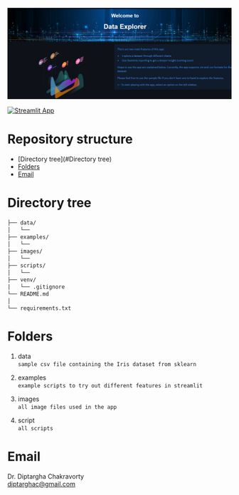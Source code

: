 ![](https://github.com/Diptargha/streamlitwebapp/blob/master/images/appscreenshot.png?raw=true)

[![Streamlit App](https://static.streamlit.io/badges/streamlit_badge_black_white.svg)](https://share.streamlit.io/diptargha/streamlitwebapp/main.py)


 Repository structure
======================
- [Directory tree](#Directory tree)
- [Folders](#Folders)
- [Email](#Email)


# Directory tree

```
├── data/
│   └── 
├── examples/
│   └── 
├── images/
│   └── 
├── scripts/
│   └── 
├── venv/
|   └── .gitignore
└── README.md
│
└── requirements.txt
```

# Folders
1. data\
 `sample csv file containing the Iris dataset from sklearn`
 
2. examples\
  `example scripts to try out different features in streamlit`

3. images\
  `all image files used in the app`
4. script\
  `all scripts`



# Email
Dr. Diptargha Chakravorty\
<diptarghac@gmail.com>
